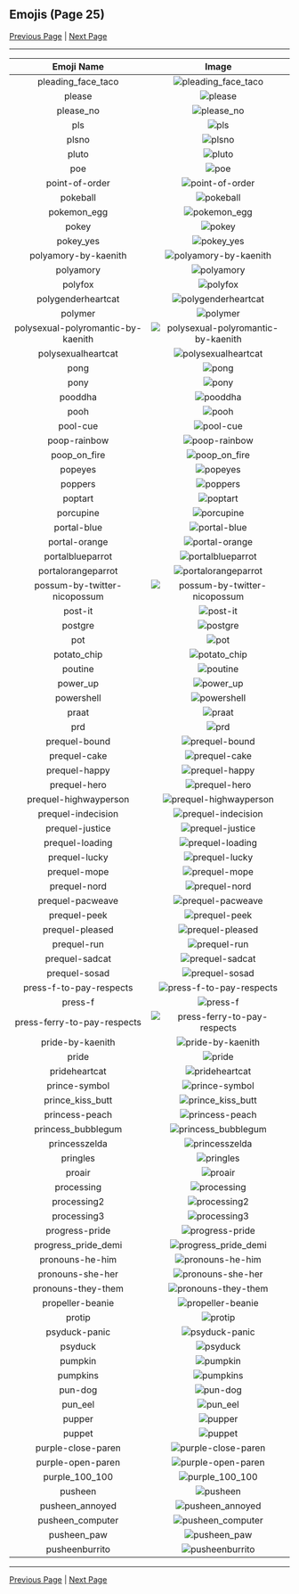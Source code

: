 
  ## Emojis (Page 25)

  [Previous Page](/docs/lgbtintech/page-p-0024.md)
   | [Next Page](/docs/lgbtintech/page-p-0026.md)

  <hr />

  |Emoji Name|Image|
  | :-: | :-: |
  |pleading_face_taco| ![pleading_face_taco](/emojis/lgbtintech/pleading_face_taco.png)|
  |please| ![please](/emojis/lgbtintech/please.png)|
  |please_no| ![please_no](/emojis/lgbtintech/please_no.gif)|
  |pls| ![pls](/emojis/lgbtintech/pls.png)|
  |plsno| ![plsno](/emojis/lgbtintech/plsno.png)|
  |pluto| ![pluto](/emojis/lgbtintech/pluto.png)|
  |poe| ![poe](/emojis/lgbtintech/poe.png)|
  |point-of-order| ![point-of-order](/emojis/lgbtintech/point-of-order.png)|
  |pokeball| ![pokeball](/emojis/lgbtintech/pokeball.png)|
  |pokemon_egg| ![pokemon_egg](/emojis/lgbtintech/pokemon_egg.gif)|
  |pokey| ![pokey](/emojis/lgbtintech/pokey.png)|
  |pokey_yes| ![pokey_yes](/emojis/lgbtintech/pokey_yes.gif)|
  |polyamory-by-kaenith| ![polyamory-by-kaenith](/emojis/lgbtintech/polyamory-by-kaenith.png)|
  |polyamory| ![polyamory](/emojis/lgbtintech/polyamory.png)|
  |polyfox| ![polyfox](/emojis/lgbtintech/polyfox.png)|
  |polygenderheartcat| ![polygenderheartcat](/emojis/lgbtintech/polygenderheartcat.png)|
  |polymer| ![polymer](/emojis/lgbtintech/polymer.png)|
  |polysexual-polyromantic-by-kaenith| ![polysexual-polyromantic-by-kaenith](/emojis/lgbtintech/polysexual-polyromantic-by-kaenith.png)|
  |polysexualheartcat| ![polysexualheartcat](/emojis/lgbtintech/polysexualheartcat.png)|
  |pong| ![pong](/emojis/lgbtintech/pong.png)|
  |pony| ![pony](/emojis/lgbtintech/pony.png)|
  |pooddha| ![pooddha](/emojis/lgbtintech/pooddha.png)|
  |pooh| ![pooh](/emojis/lgbtintech/pooh.gif)|
  |pool-cue| ![pool-cue](/emojis/lgbtintech/pool-cue.png)|
  |poop-rainbow| ![poop-rainbow](/emojis/lgbtintech/poop-rainbow.png)|
  |poop_on_fire| ![poop_on_fire](/emojis/lgbtintech/poop_on_fire.png)|
  |popeyes| ![popeyes](/emojis/lgbtintech/popeyes.png)|
  |poppers| ![poppers](/emojis/lgbtintech/poppers.jpg)|
  |poptart| ![poptart](/emojis/lgbtintech/poptart.png)|
  |porcupine| ![porcupine](/emojis/lgbtintech/porcupine.png)|
  |portal-blue| ![portal-blue](/emojis/lgbtintech/portal-blue.png)|
  |portal-orange| ![portal-orange](/emojis/lgbtintech/portal-orange.png)|
  |portalblueparrot| ![portalblueparrot](/emojis/lgbtintech/portalblueparrot.gif)|
  |portalorangeparrot| ![portalorangeparrot](/emojis/lgbtintech/portalorangeparrot.gif)|
  |possum-by-twitter-nicopossum| ![possum-by-twitter-nicopossum](/emojis/lgbtintech/possum-by-twitter-nicopossum.png)|
  |post-it| ![post-it](/emojis/lgbtintech/post-it.png)|
  |postgre| ![postgre](/emojis/lgbtintech/postgre.png)|
  |pot| ![pot](/emojis/lgbtintech/pot.png)|
  |potato_chip| ![potato_chip](/emojis/lgbtintech/potato_chip.gif)|
  |poutine| ![poutine](/emojis/lgbtintech/poutine.png)|
  |power_up| ![power_up](/emojis/lgbtintech/power_up.gif)|
  |powershell| ![powershell](/emojis/lgbtintech/powershell.png)|
  |praat| ![praat](/emojis/lgbtintech/praat.png)|
  |prd| ![prd](/emojis/lgbtintech/prd.png)|
  |prequel-bound| ![prequel-bound](/emojis/lgbtintech/prequel-bound.gif)|
  |prequel-cake| ![prequel-cake](/emojis/lgbtintech/prequel-cake.gif)|
  |prequel-happy| ![prequel-happy](/emojis/lgbtintech/prequel-happy.gif)|
  |prequel-hero| ![prequel-hero](/emojis/lgbtintech/prequel-hero.gif)|
  |prequel-highwayperson| ![prequel-highwayperson](/emojis/lgbtintech/prequel-highwayperson.gif)|
  |prequel-indecision| ![prequel-indecision](/emojis/lgbtintech/prequel-indecision.gif)|
  |prequel-justice| ![prequel-justice](/emojis/lgbtintech/prequel-justice.gif)|
  |prequel-loading| ![prequel-loading](/emojis/lgbtintech/prequel-loading.gif)|
  |prequel-lucky| ![prequel-lucky](/emojis/lgbtintech/prequel-lucky.gif)|
  |prequel-mope| ![prequel-mope](/emojis/lgbtintech/prequel-mope.gif)|
  |prequel-nord| ![prequel-nord](/emojis/lgbtintech/prequel-nord.gif)|
  |prequel-pacweave| ![prequel-pacweave](/emojis/lgbtintech/prequel-pacweave.gif)|
  |prequel-peek| ![prequel-peek](/emojis/lgbtintech/prequel-peek.gif)|
  |prequel-pleased| ![prequel-pleased](/emojis/lgbtintech/prequel-pleased.gif)|
  |prequel-run| ![prequel-run](/emojis/lgbtintech/prequel-run.gif)|
  |prequel-sadcat| ![prequel-sadcat](/emojis/lgbtintech/prequel-sadcat.gif)|
  |prequel-sosad| ![prequel-sosad](/emojis/lgbtintech/prequel-sosad.gif)|
  |press-f-to-pay-respects| ![press-f-to-pay-respects](/emojis/lgbtintech/press-f-to-pay-respects.png)|
  |press-f| ![press-f](/emojis/lgbtintech/press-f.gif)|
  |press-ferry-to-pay-respects| ![press-ferry-to-pay-respects](/emojis/lgbtintech/press-ferry-to-pay-respects.png)|
  |pride-by-kaenith| ![pride-by-kaenith](/emojis/lgbtintech/pride-by-kaenith.png)|
  |pride| ![pride](/emojis/lgbtintech/pride.png)|
  |prideheartcat| ![prideheartcat](/emojis/lgbtintech/prideheartcat.png)|
  |prince-symbol| ![prince-symbol](/emojis/lgbtintech/prince-symbol.png)|
  |prince_kiss_butt| ![prince_kiss_butt](/emojis/lgbtintech/prince_kiss_butt.gif)|
  |princess-peach| ![princess-peach](/emojis/lgbtintech/princess-peach.png)|
  |princess_bubblegum| ![princess_bubblegum](/emojis/lgbtintech/princess_bubblegum.jpg)|
  |princesszelda| ![princesszelda](/emojis/lgbtintech/princesszelda.gif)|
  |pringles| ![pringles](/emojis/lgbtintech/pringles.png)|
  |proair| ![proair](/emojis/lgbtintech/proair.png)|
  |processing| ![processing](/emojis/lgbtintech/processing.gif)|
  |processing2| ![processing2](/emojis/lgbtintech/processing2.gif)|
  |processing3| ![processing3](/emojis/lgbtintech/processing3.gif)|
  |progress-pride| ![progress-pride](/emojis/lgbtintech/progress-pride.jpg)|
  |progress_pride_demi| ![progress_pride_demi](/emojis/lgbtintech/progress_pride_demi.png)|
  |pronouns-he-him| ![pronouns-he-him](/emojis/lgbtintech/pronouns-he-him.jpg)|
  |pronouns-she-her| ![pronouns-she-her](/emojis/lgbtintech/pronouns-she-her.jpg)|
  |pronouns-they-them| ![pronouns-they-them](/emojis/lgbtintech/pronouns-they-them.jpg)|
  |propeller-beanie| ![propeller-beanie](/emojis/lgbtintech/propeller-beanie.png)|
  |protip| ![protip](/emojis/lgbtintech/protip.png)|
  |psyduck-panic| ![psyduck-panic](/emojis/lgbtintech/psyduck-panic.png)|
  |psyduck| ![psyduck](/emojis/lgbtintech/psyduck.gif)|
  |pumpkin| ![pumpkin](/emojis/lgbtintech/pumpkin.png)|
  |pumpkins| ![pumpkins](/emojis/lgbtintech/pumpkins.png)|
  |pun-dog| ![pun-dog](/emojis/lgbtintech/pun-dog.png)|
  |pun_eel| ![pun_eel](/emojis/lgbtintech/pun_eel.png)|
  |pupper| ![pupper](/emojis/lgbtintech/pupper.jpg)|
  |puppet| ![puppet](/emojis/lgbtintech/puppet.png)|
  |purple-close-paren| ![purple-close-paren](/emojis/lgbtintech/purple-close-paren.png)|
  |purple-open-paren| ![purple-open-paren](/emojis/lgbtintech/purple-open-paren.png)|
  |purple_100_100| ![purple_100_100](/emojis/lgbtintech/purple_100_100.png)|
  |pusheen| ![pusheen](/emojis/lgbtintech/pusheen.png)|
  |pusheen_annoyed| ![pusheen_annoyed](/emojis/lgbtintech/pusheen_annoyed.png)|
  |pusheen_computer| ![pusheen_computer](/emojis/lgbtintech/pusheen_computer.png)|
  |pusheen_paw| ![pusheen_paw](/emojis/lgbtintech/pusheen_paw.png)|
  |pusheenburrito| ![pusheenburrito](/emojis/lgbtintech/pusheenburrito.gif)|

  <hr/>
  
  [Previous Page](/docs/lgbtintech/page-p-0024.md)
   | [Next Page](/docs/lgbtintech/page-p-0026.md)